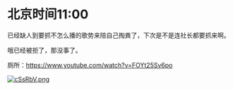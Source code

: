# 北京时间11:00

已经缺人到要抓不怎么播的歌势来陪自己掏粪了，下次是不是连社长都要抓来啊。

哦已经被拒了，那没事了。

厕所：https://www.youtube.com/watch?v=FOYt25Sv6po

[![cSsRbV.png](https://z3.ax1x.com/2021/03/28/cSsRbV.png)](https://imgtu.com/i/cSsRbV)